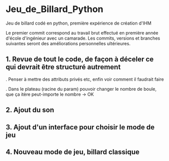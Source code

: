 # Jeu_de_Billard_Python
Jeu de billard codé en python, première expérience de création d'IHM

Le premier commit correspond au travail brut effectué en première année d'école d'ingénieur avec un camarade. 
Les commits, versions et branches suivantes seront des améliorations personnelles ultérieures. 


## 1. Revue de tout le code, de façon à déceler ce qui devrait être structuré autrement

. Penser à mettre des attributs privés etc, enfin voir comment il faudrait faire

. Dans le plateau (racine du param) pouvoir changer le nombre de boule, que ça itère peut-importe le nombre -> OK

## 2. Ajout du son 

## 3. Ajout d'un interface pour choisir le mode de jeu

## 4. Nouveau mode de jeu, billard classique